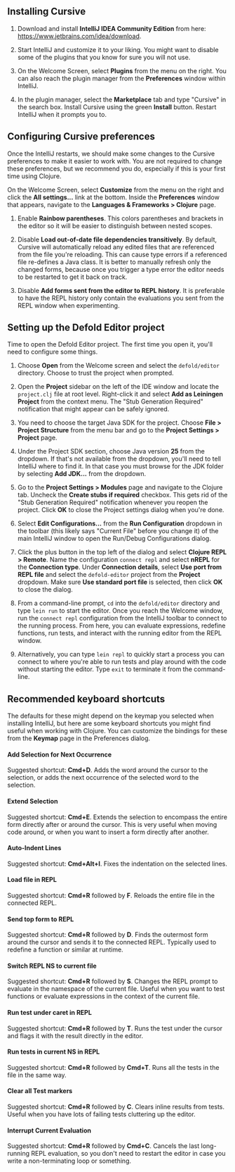 ## Installing Cursive

1. Download and install **IntelliJ IDEA Community Edition** from here: https://www.jetbrains.com/idea/download.

2. Start IntelliJ and customize it to your liking. You might want to disable some of the plugins that you know for sure you will not use.

3. On the Welcome Screen, select **Plugins** from the menu on the right. You can also reach the plugin manager from the **Preferences** window within IntelliJ.

4. In the plugin manager, select the **Marketplace** tab and type "Cursive" in the search box. Install Cursive using the green **Install** button. Restart IntelliJ when it prompts you to.

## Configuring Cursive preferences

Once the IntelliJ restarts, we should make some changes to the Cursive preferences to make it easier to work with. You are not required to change these preferences, but we recommend you do, especially if this is your first time using Clojure.

On the Welcome Screen, select **Customize** from the menu on the right and click the **All settings...** link at the bottom. Inside the **Preferences** window that appears, navigate to the **Languages & Frameworks > Clojure** page.

1. Enable **Rainbow parentheses**. This colors parentheses and brackets in the editor so it will be easier to distinguish between nested scopes.

2. Disable **Load out-of-date file dependencies transitively**. By default, Cursive will automatically reload any edited files that are referenced from the file you're reloading. This can cause type errors if a referenced file re-defines a Java class. It is better to manually refresh only the changed forms, because once you trigger a type error the editor needs to be restarted to get it back on track.

3. Disable **Add forms sent from the editor to REPL history**. It is preferable to have the REPL history only contain the evaluations you sent from the REPL window when experimenting.

## Setting up the Defold Editor project

Time to open the Defold Editor project. The first time you open it, you'll need to configure some things.

1. Choose **Open** from the Welcome screen and select the `defold/editor` directory. Choose to trust the project when prompted.

2. Open the **Project** sidebar on the left of the IDE window and locate the `project.clj` file at root level. Right-click it and select **Add as Leiningen Project** from the context menu. The "Stub Generation Required" notification that might appear can be safely ignored.

3. You need to choose the target Java SDK for the project. Choose **File > Project Structure** from the menu bar and go to the **Project Settings > Project** page.

4. Under the Project SDK section, choose Java version **25** from the dropdown. If that's not available from the dropdown, you'll need to tell IntelliJ where to find it. In that case you must browse for the JDK folder by selecting **Add JDK...** from the dropdown.

5. Go to the **Project Settings > Modules** page and navigate to the Clojure tab. Uncheck the **Create stubs if required** checkbox. This gets rid of the "Stub Generation Required" notification whenever you reopen the project. Click **OK** to close the Project settings dialog when you're done.

6. Select **Edit Configurations...** from the **Run Configuration** dropdown in the toolbar (this likely says "Current File" before you change it) of the main IntelliJ window to open the Run/Debug Configurations dialog.

7. Click the plus button in the top left of the dialog and select **Clojure REPL > Remote**. Name the configuration `connect repl` and select **nREPL** for the **Connection type**. Under **Connection details**, select **Use port from REPL file** and select the `defold-editor` project from the **Project** dropdown. Make sure **Use standard port file** is selected, then click **OK** to close the dialog.

8. From a command-line prompt, `cd` into the `defold/editor` directory and type `lein run` to start the editor. Once you reach the Welcome window, run the `connect repl` configuration from the IntelliJ toolbar to connect to the running process. From here, you can evaluate expressions, redefine functions, run tests, and interact with the running editor from the REPL window.

9. Alternatively, you can type `lein repl` to quickly start a process you can connect to where you're able to run tests and play around with the code without starting the editor. Type `exit` to terminate it from the command-line.

## Recommended keyboard shortcuts

The defaults for these might depend on the keymap you selected when installing IntelliJ, but here are some keyboard shortcuts you might find useful when working with Clojure. You can customize the bindings for these from the **Keymap** page in the Preferences dialog.

#### Add Selection for Next Occurrence
Suggested shortcut: **Cmd+D**. Adds the word around the cursor to the selection, or adds the next occurrence of the selected word to the selection.

#### Extend Selection
Suggested shortcut: **Cmd+E**. Extends the selection to encompass the entire form directly after or around the cursor. This is very useful when moving code around, or when you want to insert a form directly after another.

#### Auto-Indent Lines
Suggested shortcut: **Cmd+Alt+I**. Fixes the indentation on the selected lines.

#### Load file in REPL
Suggested shortcut: **Cmd+R** followed by **F**. Reloads the entire file in the connected REPL.

#### Send top form to REPL
Suggested shortcut: **Cmd+R** followed by **D**. Finds the outermost form around the cursor and sends it to the connected REPL. Typically used to redefine a function or similar at runtime.

#### Switch REPL NS to current file
Suggested shortcut: **Cmd+R** followed by **S**. Changes the REPL prompt to evaluate in the namespace of the current file. Useful when you want to test functions or evaluate expressions in the context of the current file.

#### Run test under caret in REPL
Suggested shortcut: **Cmd+R** followed by **T**. Runs the test under the cursor and flags it with the result directly in the editor.

#### Run tests in current NS in REPL
Suggested shortcut: **Cmd+R** followed by **Cmd+T**. Runs all the tests in the file in the same way.

#### Clear all Test markers
Suggested shortcut: **Cmd+R** followed by **C**. Clears inline results from tests. Useful when you have lots of failing tests cluttering up the editor.

#### Interrupt Current Evaluation
Suggested shortcut: **Cmd+R** followed by **Cmd+C**. Cancels the last long-running REPL evaluation, so you don't need to restart the editor in case you write a non-terminating loop or something.

